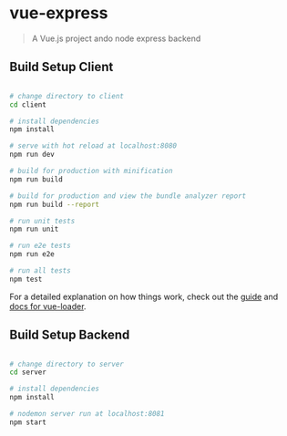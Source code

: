 # vue-express

> A Vue.js project ando node express backend

## Build Setup Client

``` bash

# change directory to client
cd client

# install dependencies
npm install

# serve with hot reload at localhost:8080
npm run dev

# build for production with minification
npm run build

# build for production and view the bundle analyzer report
npm run build --report

# run unit tests
npm run unit

# run e2e tests
npm run e2e

# run all tests
npm test
```

For a detailed explanation on how things work, check out the [guide](http://vuejs-templates.github.io/webpack/) and [docs for vue-loader](http://vuejs.github.io/vue-loader).

## Build Setup Backend

``` bash

# change directory to server
cd server

# install dependencies
npm install

# nodemon server run at localhost:8081
npm start
